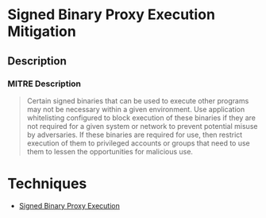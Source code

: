 
# Signed Binary Proxy Execution Mitigation

## Description

### MITRE Description

> Certain signed binaries that can be used to execute other programs may not be necessary within a given environment. Use application whitelisting configured to block execution of these binaries if they are not required for a given system or network to prevent potential misuse by adversaries. If these binaries are required for use, then restrict execution of them to privileged accounts or groups that need to use them to lessen the opportunities for malicious use.


# Techniques


* [Signed Binary Proxy Execution](../techniques/Signed-Binary-Proxy-Execution.md)


